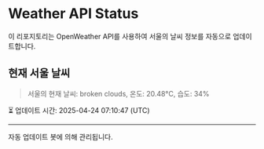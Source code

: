 
# Weather API Status

이 리포지토리는 OpenWeather API를 사용하여 서울의 날씨 정보를 자동으로 업데이트합니다.

## 현재 서울 날씨
> 서울의 현재 날씨: broken clouds, 온도: 20.48°C, 습도: 34%

⏳ 업데이트 시간: 2025-04-24 07:10:47 (UTC)

---
자동 업데이트 봇에 의해 관리됩니다.
